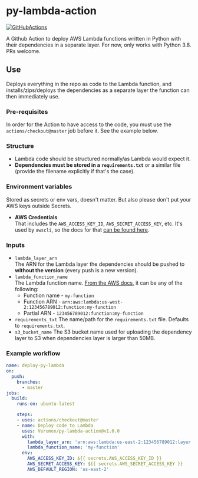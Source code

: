 # py-lambda-action

[![GitHubActions](https://img.shields.io/badge/listed%20on-GitHubActions-blue.svg)](https://github-actions.netlify.com/py-lambda)

A Github Action to deploy AWS Lambda functions written in Python with their dependencies in a separate layer. For now, only works with Python 3.8. PRs welcome.

## Use
Deploys everything in the repo as code to the Lambda function, and installs/zips/deploys the dependencies as a separate layer the function can then immediately use.

### Pre-requisites
In order for the Action to have access to the code, you must use the `actions/checkout@master` job before it. See the example below.

### Structure
- Lambda code should be structured normally/as Lambda would expect it.
- **Dependencies must be stored in a `requirements.txt`** or a similar file (provide the filename explicitly if that's the case).

### Environment variables
Stored as secrets or env vars, doesn't matter. But also please don't put your AWS keys outside Secrets.
- **AWS Credentials**  
    That includes the `AWS_ACCESS_KEY_ID`, `AWS_SECRET_ACCESS_KEY`, etc. It's used by `awscli`, so the docs for that [can be found here](https://docs.aws.amazon.com/cli/latest/userguide/cli-configure-envvars.html).

### Inputs
- `lambda_layer_arn`  
    The ARN for the Lambda layer the dependencies should be pushed to **without the version** (every push is a new version).
- `lambda_function_name`  
    The Lambda function name. [From the AWS docs](https://docs.aws.amazon.com/cli/latest/reference/lambda/update-function-code.html), it can be any of the following:
    - Function name - `my-function`  
    - Function ARN - `arn:aws:lambda:us-west-2:123456789012:function:my-function`  
    - Partial ARN - `123456789012:function:my-function`
- `requirements_txt`
    The name/path for the `requirements.txt` file. Defaults to `requirements.txt`.
- `s3_bucket_name`
    The S3 bucket name used for uploading the dependency layer to S3 when dependencies layer is larger than 50MB.


### Example workflow
```yaml
name: deploy-py-lambda
on:
  push:
    branches:
      - master
jobs:
  build:
    runs-on: ubuntu-latest

    steps:
    - uses: actions/checkout@master
    - name: Deploy code to Lambda
      uses: Verumex/py-lambda-action@v1.0.0
      with:
        lambda_layer_arn: 'arn:aws:lambda:us-east-2:123456789012:layer:my-layer'
        lambda_function_name: 'my-function'
      env:
        AWS_ACCESS_KEY_ID: ${{ secrets.AWS_ACCESS_KEY_ID }}
        AWS_SECRET_ACCESS_KEY: ${{ secrets.AWS_SECRET_ACCESS_KEY }}
        AWS_DEFAULT_REGION: 'us-east-2'

```
